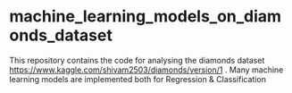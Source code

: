 # machine_learning_models_on_diamonds_dataset
This repository contains the code for analysing the diamonds dataset https://www.kaggle.com/shivam2503/diamonds/version/1 .
Many machine learning models are implemented both for Regression & Classification
